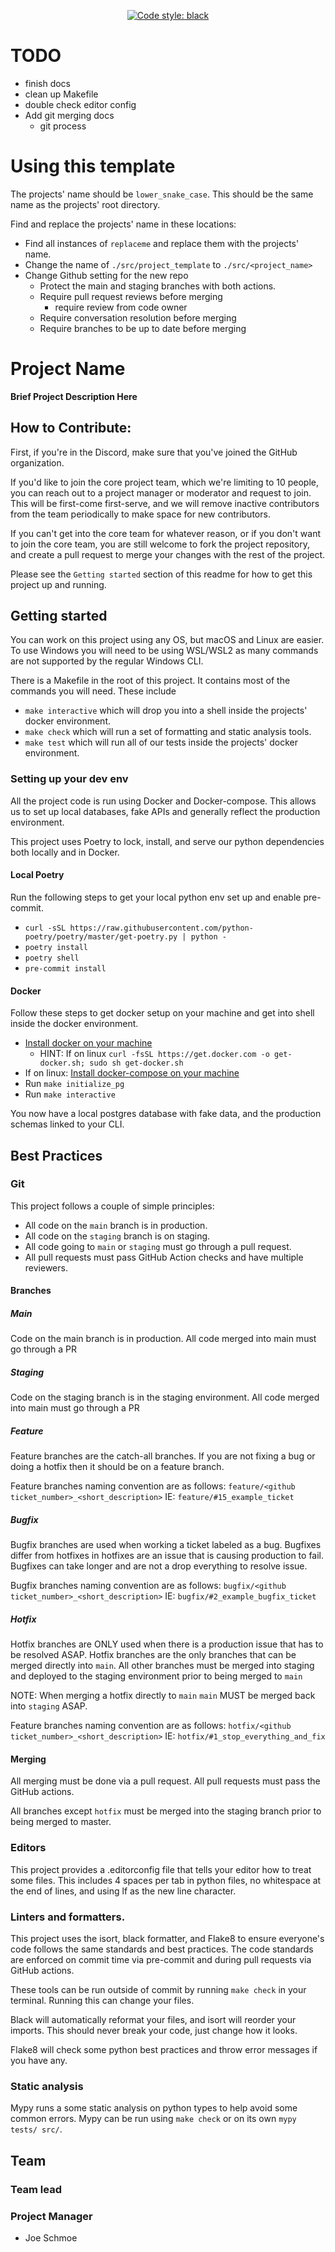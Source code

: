 <p align="center">
    <a href="https://github.com/psf/black"><img alt="Code style: black" src="https://img.shields.io/badge/code%20style-black-000000.svg"></a>
</p>

# TODO

* finish docs
* clean up Makefile
* double check editor config
* Add git merging docs
    * git process

# Using this template

The projects' name should be `lower_snake_case`. This should be the same name as the projects' root
directory.

Find and replace the projects' name in these locations:

* Find all instances of `replaceme` and replace them with the projects' name.
* Change the name of `./src/project_template` to `./src/<project_name>`
* Change Github setting for the new repo
    * Protect the main and staging branches with both actions.
    * Require pull request reviews before merging
        * require review from code owner
    * Require conversation resolution before merging
    * Require branches to be up to date before merging

# Project Name

**Brief Project Description Here**

## How to Contribute:

First, if you're in the Discord, make sure that you've joined the GitHub organization.

If you'd like to join the core project team, which we're limiting to 10 people, you can reach out to
a project manager or moderator and request to join. This will be first-come first-serve, and we will
remove inactive contributors from the team periodically to make space for new contributors.

If you can't get into the core team for whatever reason, or if you don't want to join the core team,
you are still welcome to fork the project repository, and create a pull request to merge your
changes with the rest of the project.

Please see the `Getting started` section of this readme for how to get this project up and running.

## Getting started

You can work on this project using any OS, but macOS and Linux are easier. To use Windows you will
need to be using WSL/WSL2 as many commands are not supported by the regular Windows CLI.

There is a Makefile in the root of this project. It contains most of the commands you will need.
These include

* `make interactive` which will drop you into a shell inside the projects' docker environment.
* `make check` which will run a set of formatting and static analysis tools.
* `make test` which will run all of our tests inside the projects' docker environment.

### Setting up your dev env

All the project code is run using Docker and Docker-compose. This allows us to set up local
databases, fake APIs and generally reflect the production environment.

This project uses Poetry to lock, install, and serve our python dependencies both locally and in
Docker.

#### Local Poetry

Run the following steps to get your local python env set up and enable pre-commit.

* `curl -sSL https://raw.githubusercontent.com/python-poetry/poetry/master/get-poetry.py | python -`
* `poetry install`
* `poetry shell`
* `pre-commit install`

#### Docker

Follow these steps to get docker setup on your machine and get into shell inside the docker
environment.

* [Install docker on your machine](https://docs.docker.com/get-docker/)
    * HINT: If on linux `curl -fsSL https://get.docker.com -o get-docker.sh; sudo sh get-docker.sh`
* If on linux: [Install docker-compose on your machine](https://docs.docker.com/compose/install/)
* Run `make initialize_pg`
* Run `make interactive`

You now have a local postgres database with fake data, and the production schemas linked to your
CLI.

## Best Practices

### Git

This project follows a couple of simple principles:

* All code on the `main` branch is in production.
* All code on the `staging` branch is on staging.
* All code going to `main` or `staging` must go through a pull request.
* All pull requests must pass GitHub Action checks and have multiple reviewers.

#### Branches

##### Main

Code on the main branch is in production. All code merged into main must go through a PR

##### Staging

Code on the staging branch is in the staging environment. All code merged into main must go through
a PR

##### Feature

Feature branches are the catch-all branches. If you are not fixing a bug or doing a hotfix then it
should be on a feature branch.

Feature branches naming convention are as
follows: `feature/<github ticket_number>_<short_description>` IE: `feature/#15_example_ticket`

##### Bugfix

Bugfix branches are used when working a ticket labeled as a bug. Bugfixes differ from hotfixes in
hotfixes are an issue that is causing production to fail. Bugfixes can take longer and are not a
drop everything to resolve issue.

Bugfix branches naming convention are as
follows: `bugfix/<github ticket_number>_<short_description>` IE: `bugfix/#2_example_bugfix_ticket`

##### Hotfix

Hotfix branches are ONLY used when there is a production issue that has to be resolved ASAP. Hotfix
branches are the only branches that can be merged directly into `main`. All other branches must be
merged into staging and deployed to the staging environment prior to being merged to `main`

NOTE: When merging a hotfix directly to `main` `main` MUST be merged back into `staging` ASAP.

Feature branches naming convention are as
follows: `hotfix/<github ticket_number>_<short_description>` IE: `hotfix/#1_stop_everything_and_fix`

#### Merging

All merging must be done via a pull request. All pull requests must pass the GitHub actions.

All branches except `hotfix` must be merged into the staging branch prior to being merged to master.

### Editors

This project provides a .editorconfig file that tells your editor how to treat some files. This
includes 4 spaces per tab in python files, no whitespace at the end of lines, and using lf as the
new line character.

### Linters and formatters.

This project uses the isort, black formatter, and Flake8 to ensure everyone's code follows the same
standards and best practices. The code standards are enforced on commit time via pre-commit and
during pull requests via GitHub actions.

These tools can be run outside of commit by running `make check` in your terminal. Running this can
change your files.

Black will automatically reformat your files, and isort will reorder your imports. This should never
break your code, just change how it looks.

Flake8 will check some python best practices and throw error messages if you have any.

### Static analysis

Mypy runs a some static analysis on python types to help avoid some common errors. Mypy can be run
using `make check` or on its own `mypy tests/ src/`.

## Team

### Team lead

### Project Manager

- Joe Schmoe

